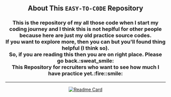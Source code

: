 <!-- Readme Repository Card -->
<div align=center>
  <h2>About This <code>EASY-TO-C0DE</code> Repository</h2>
  <h3>This is the repository of my all those code when I start my coding journey and I think this is not heplful for other people because here  are just my old practice source codes.<br/>
If you want to explore more, then you can but you'll found thing helpful (I think so).<br/>
So, if you are reading this then you are on right place. Please go back.:sweat_smile:<br/>
This Repository for recruiters who want to see how much I have practice yet.:fire::smile:</h3><hr/>

[![Readme Card](https://github-readme-stats.vercel.app/api/pin/?username=sad0xer&repo=EASY-TO-C0DE&theme=flag-india&border_radius=5.0)](https://github.com/sad0xer/EASY-TO-C0DE)
</div>

<!-- Language Card -->
<!-- [![sad0xer's Top Languages](https://github-readme-stats-sad0xer.vercel.app/api/top-langs/?username=sad0xer&layout=compact&theme=github_dark&langs_count=10&hide_border=false&border_radius=30.0&title_color=ffffff&hide_title=false&bg_color=00000000)](https://github.com/SAD0XER) -->
  <!--&theme=tokyonight-->

<!-- This is the optional Readme card in the forrmat of image-->
<!-- <a href="https://github.com/SAD0XER/EASY-TO-C0DE">
  <img align="center" src="https://github-readme-stats.vercel.app/api/pin/?username=sad0xer&repo=EASY-TO-C0DE&theme=vision-friendly-dark" />
</a> -->

<!--To Rename Your local banch same as remote:
git branch -m main Master
git fetch origin
git branch -u origin/Master Master
git remote set-head origin -a -->
